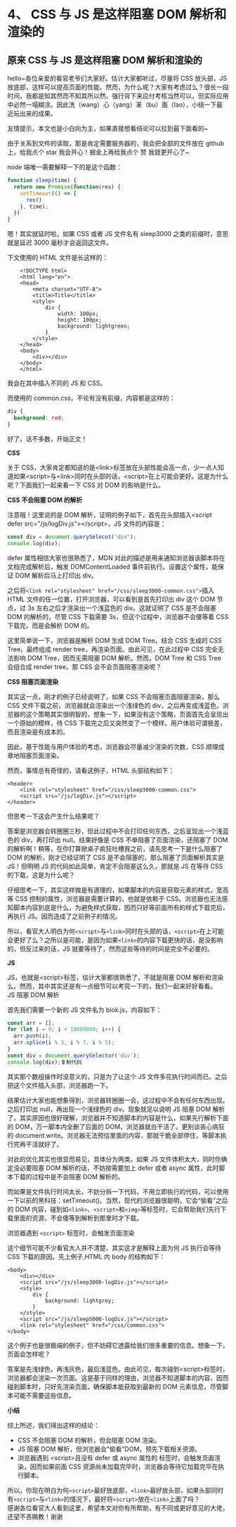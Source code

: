 # 4、 CSS 与 JS 是这样阻塞 DOM 解析和渲染的

## 原来 CSS 与 JS 是这样阻塞 DOM 解析和渲染的

hello~各位亲爱的看官老爷们大家好。估计大家都听过，尽量将 CSS 放头部，JS 放底部，这样可以提高页面的性能。然而，为什么呢？大家有考虑过么？很长一段时间，我都是知其然而不知其所以然，强行背下来应付考核当然可以，但实际应用中必然一塌糊涂。因此洗（wang）心（yang）革（bu）面（lao），小结一下最近玩出来的成果。

友情提示，本文也是小白向为主，如果直接想看结论可以拉到最下面看的~

由于关系到文件的读取，那是肯定需要服务器的，我会把全部的文件放在 github 上，给我点个 star 我会开心！掘金上再给我点个 赞 我就更开心了~

node 端唯一需要解释一下的是这个函数：

```javascript
function sleep(time) {
  return new Promise(function(res) {
    setTimeout(() => {
      res()
    }, time);
  })
}
```

嗯！其实就延时啦。如果 CSS 或者 JS 文件名有 sleep3000 之类的前缀时，意思就是延迟 3000 毫秒才会返回这文件。

下文使用的 HTML 文件是长这样的：

```markup
    <!DOCTYPE html>
    <html lang="en">
    <head>
        <meta charset="UTF-8">
        <title>Title</title>
        <style>
            div {
                width: 100px;
                height: 100px;
                background: lightgreen;
            }
        </style>
    </head>
    <body>
        <div></div>
    </body>
    </html>
```

我会在其中插入不同的 JS 和 CSS。

而使用的 common.css，不论有没有前缀，内容都是这样的：

```css
div {
  background: red;
}
```

好了，话不多数，开始正文！

**CSS**

关于 CSS，大家肯定都知道的是&lt;link&gt;标签放在头部性能会高一点，少一点人知道如果&lt;script&gt;与&lt;link&gt;同时在头部的话，&lt;script&gt;在上可能会更好。这是为什么呢？下面我们一起来看一下 CSS 对 DOM 的影响是什么。

**CSS 不会阻塞 DOM 的解析**

注意哦！这里说的是 DOM 解析，证明的例子如下，首先在头部插入&lt;script defer src="/js/logDiv.js"&gt;&lt;/script&gt;，JS 文件的内容是：

```javascript
const div = document.querySelecot('div');
console.log(div);
```

defer 属性相信大家也很熟悉了，MDN 对此的描述是用来通知浏览器该脚本将在文档完成解析后，触发 DOMContentLoaded 事件前执行。设置这个属性，能保证 DOM 解析后马上打印出 div。

之后将`<link rel="stylesheet" href="/css/sleep3000-common.css">`插入 HTML 文件的任一位置，打开浏览器，可以看到是首先打印出 div 这个 DOM 节点，过 3s 左右之后才渲染出一个浅蓝色的 div。这就证明了 CSS 是不会阻塞 DOM 的解析的，尽管 CSS 下载需要 3s，但这个过程中，浏览器不会傻等着 CSS 下载完，而是会解析 DOM 的。

这里简单说一下，浏览器是解析 DOM 生成 DOM Tree，结合 CSS 生成的 CSS Tree，最终组成 render tree，再渲染页面。由此可见，在此过程中 CSS 完全无法影响 DOM Tree，因而无需阻塞 DOM 解析。然而，DOM Tree 和 CSS Tree 会组合成 render tree，那 CSS 会不会页面阻塞渲染呢？

**CSS 阻塞页面渲染**

其实这一点，刚才的例子已经说明了，如果 CSS 不会阻塞页面阻塞渲染，那么 CSS 文件下载之前，浏览器就会渲染出一个浅绿色的 div，之后再变成浅蓝色。浏览器的这个策略其实很明智的，想象一下，如果没有这个策略，页面首先会呈现出一个原始的模样，待 CSS 下载完之后又突然变了一个模样。用户体验可谓极差，而且渲染是有成本的。

因此，基于性能与用户体验的考虑，浏览器会尽量减少渲染的次数，CSS 顺理成章地阻塞页面渲染。

然而，事情总有奇怪的，请看这例子，HTML 头部结构如下：

```markup
<header>
    <link rel="stylesheet" href="/css/sleep3000-common.css">
    <script src="/js/logDiv.js"></script>
</header>
```

但思考一下这会产生什么结果呢？

答案是浏览器会转圈圈三秒，但此过程中不会打印任何东西，之后呈现出一个浅蓝色的 div，再打印出 null。结果好像是 CSS 不单阻塞了页面渲染，还阻塞了 DOM 的解析啊！稍等，在你打算掀桌子疯狂吐槽我之前，请先思考一下是什么阻塞了 DOM 的解析，刚才已经证明了 CSS 是不会阻塞的，那么阻塞了页面解析其实是 JS！但明明 JS 的代码如此简单，肯定不会阻塞这么久，那就是 JS 在等待 CSS 的下载，这是为什么呢？

仔细思考一下，其实这样做是有道理的，如果脚本的内容是获取元素的样式，宽高等 CSS 控制的属性，浏览器是需要计算的，也就是依赖于 CSS。浏览器也无法感知脚本内容到底是什么，为避免样式获取，因而只好等前面所有的样式下载完后，再执行 JS。因而造成了之前例子的情况。

所以，看官大人明白为何`<script>`与`<link>`同时在头部的话，`<script>`在上可能会更好了么？之所以是可能，是因为如果`<link>`的内容下载更快的话，是没影响的，但反过来的话，JS 就要等待了，然而这些等待的时间是完全不必要的。

**JS**

JS，也就是&lt;script&gt;标签，估计大家都很熟悉了，不就是阻塞 DOM 解析和渲染么。然而，其中其实还是有一点细节可以考究一下的，我们一起来好好看看。  
JS 阻塞 DOM 解析

首先我们需要一个新的 JS 文件名为 blok.js，内容如下：

```javascript
const arr = [];
for (let i = 0; i < 10000000; i++) {
  arr.push(i);
  arr.splice(i % 3, i % 7, i % 5);
}
const div = document.querySelector('div');
console.log(div);复制代码
```

其实那个数组操作时没意义的，只是为了让这个 JS 文件多花执行时间而已。之后把这个文件插入头部，浏览器跑一下。

结果估计大家也能想象得到，浏览器转圈圈一会，这过程中不会有任何东西出现。之后打印出 null，再出现一个浅绿色的 div。现象就足以说明 JS 阻塞 DOM 解析了。其实原因也很好理解，浏览器并不知道脚本的内容是什么，如果先行解析下面的 DOM，万一脚本内全删了后面的 DOM，浏览器就白干活了。更别谈丧心病狂的 document.write。浏览器无法预估里面的内容，那就干脆全部停住，等脚本执行完再干活就好了。

对此的优化其实也很显而易见，具体分为两类。如果 JS 文件体积太大，同时你确定没必要阻塞 DOM 解析的话，不妨按需要加上 defer 或者 async 属性，此时脚本下载的过程中是不会阻塞 DOM 解析的。

而如果是文件执行时间太长，不妨分拆一下代码，不用立即执行的代码，可以使用一下以前的黑科技：setTimeout\(\)。当然，现代的浏览器很聪明，它会“偷看”之后的 DOM 内容，碰到如`<link>`、`<script>`和`<img>`等标签时，它会帮助我们先行下载里面的资源，不会傻等到解析到那里时才下载。

浏览器遇到 `<script>` 标签时，会触发页面渲染

这个细节可能不少看官大人并不清楚，其实这才是解释上面为何 JS 执行会等待 CSS 下载的原因。先上例子,HTML 内 body 的结构如下：

```markup
<body>
    <div></div>
    <script src="/js/sleep3000-logDiv.js"></script>
    <style>
        div {
            background: lightgrey;
        }
    </style>
    <script src="/js/sleep5000-logDiv.js"></script>
    <link rel="stylesheet" href="/css/common.css">
</body>
```

这个例子也是很极端的例子，但不妨碍它透露给我们很多重要的信息。想象一下，页面会怎样呢？

答案是先浅绿色，再浅灰色，最后浅蓝色。由此可见，每次碰到&lt;script&gt;标签时，浏览器都会渲染一次页面。这是基于同样的理由，浏览器不知道脚本的内容，因而碰到脚本时，只好先渲染页面，确保脚本能获取到最新的 DOM 元素信息，尽管脚本可能不需要这些信息。

**小结**

综上所述，我们得出这样的结论：

* CSS 不会阻塞 DOM 的解析，但会阻塞 DOM 渲染。
* JS 阻塞 DOM 解析，但浏览器会"偷看"DOM，预先下载相关资源。
* 浏览器遇到 &lt;script&gt;且没有 defer 或 async 属性的 标签时，会触发页面渲染，因而如果前面 CSS 资源尚未加载完毕时，浏览器会等待它加载完毕在执行脚本。

所以，你现在明白为何`<script>`最好放底部，`<link>`最好放头部，如果头部同时有`<script>`与`<link>`的情况下，最好将`<script>`放在`<link>`上面了吗？  
感谢各位看官大人看到这里，希望本文对你有所帮助，有不同或更好意见的大佬，还望不吝赐教！谢谢

